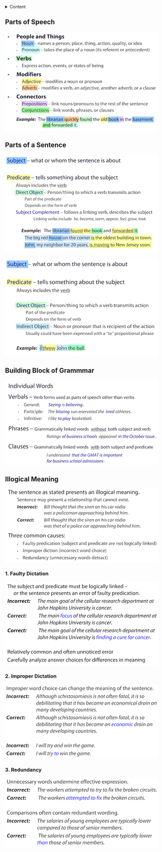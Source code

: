 <details><summary>Content</summary>
<p>

- [Parts of Speech](#parts-of-speech)
- [Parts of a Sentence](#parts-of-a-sentence)
- [Building Block of Grammmar](#building-block-of-grammmar)
- [Illogical Meaning](#illogical-meaning)
  - [1. Faulty Dictation](#1-faulty-dictation)
  - [2. Improper Dictation](#2-improper-dictation)
  - [3. Redundancy](#3-redundancy)
</p>
</details>


## Parts of Speech

![](zz_sentence_correction_parts.png)

## Parts of a Sentence

![](zz_sentence_part_of_speech.png)

![](zz_parts_of_sentence_2.png)

## Building Block of Grammmar

![](zz_sentence_building_block_of_grammer.png)

## Illogical Meaning

![](zz_sentence_illogical.png)

### 1. Faulty Dictation

![](zz_sentence_faulty.png)

### 2. Improper Dictation

![](zz__sentence_improper.png)

### 3. Redundancy

![](zz_sentence_redundancy.png)
